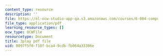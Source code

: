 ```yaml
---
content_type: resource
description: ''
file: https://ol-ocw-studio-app-qa.s3.amazonaws.com/courses/6-004-computation-structures-spring-2017/8097f5f0f18fbca49cdbfb064a33306e_d4Auh7uWEjY.pdf
file_type: application/pdf
learning_resource_types: []
ocw_type: OCWFile
resourcetype: Document
title: 3play pdf file
uid: 8097f5f0-f18f-bca4-9cdb-fb064a33306e
---
```

